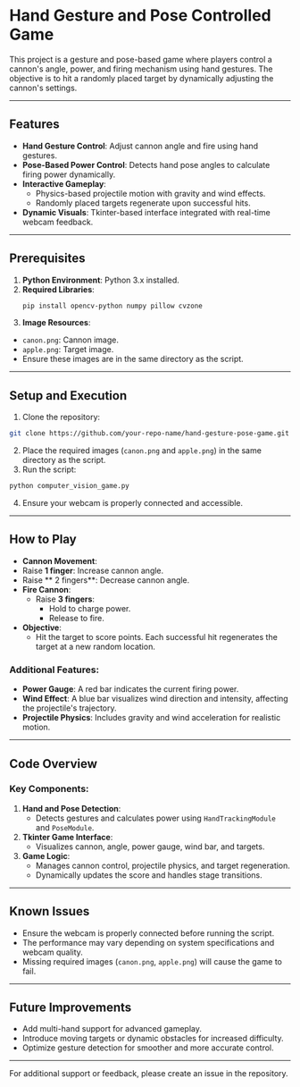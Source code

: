 # Hand Gesture and Pose Controlled Game

This project is a gesture and pose-based game where players control a cannon's angle, power, and firing mechanism using hand gestures. The objective is to hit a randomly placed target by dynamically adjusting the cannon's settings.

---

## Features

- **Hand Gesture Control**: Adjust cannon angle and fire using hand gestures.
- **Pose-Based Power Control**: Detects hand pose angles to calculate firing power dynamically.
- **Interactive Gameplay**:
  - Physics-based projectile motion with gravity and wind effects.
  - Randomly placed targets regenerate upon successful hits.
- **Dynamic Visuals**: Tkinter-based interface integrated with real-time webcam feedback.

---

## Prerequisites

1. **Python Environment**: Python 3.x installed.
2. **Required Libraries**:
   ```bash
   pip install opencv-python numpy pillow cvzone
   ```
3. **Image Resources**:
- `canon.png`: Cannon image.
- `apple.png`: Target image.
- Ensure these images are in the same directory as the script.

---

## Setup and Execution

1. Clone the repository:
```bash
git clone https://github.com/your-repo-name/hand-gesture-pose-game.git cd hand-gesture-pose-game
```
2. Place the required images (`canon.png` and `apple.png`) in the same directory as the script.
3. Run the script:
  ```bash
  python computer_vision_game.py
  ```
4. Ensure your webcam is properly connected and accessible.

---

## How to Play

- **Cannon Movement**:
- Raise **1 finger**: Increase cannon angle.
- Raise **
  2 fingers**: Decrease cannon angle.
- **Fire Cannon**:
  - Raise **3 fingers**:
    - Hold to charge power.
    - Release to fire.
- **Objective**:
  - Hit the target to score points. Each successful hit regenerates the target at a new random location.

### Additional Features:
- **Power Gauge**: A red bar indicates the current firing power.
- **Wind Effect**: A blue bar visualizes wind direction and intensity, affecting the projectile's trajectory.
- **Projectile Physics**: Includes gravity and wind acceleration for realistic motion.

---

## Code Overview

### Key Components:

1. **Hand and Pose Detection**:
   - Detects gestures and calculates power using `HandTrackingModule` and `PoseModule`.
2. **Tkinter Game Interface**:
   - Visualizes cannon, angle, power gauge, wind bar, and targets.
3. **Game Logic**:
   - Manages cannon control, projectile physics, and target regeneration.
   - Dynamically updates the score and handles stage transitions.

---

## Known Issues

- Ensure the webcam is properly connected before running the script.
- The performance may vary depending on system specifications and webcam quality.
- Missing required images (`canon.png`, `apple.png`) will cause the game to fail.

---

## Future Improvements

- Add multi-hand support for advanced gameplay.
- Introduce moving targets or dynamic obstacles for increased difficulty.
- Optimize gesture detection for smoother and more accurate control.

---

For additional support or feedback, please create an issue in the repository.

